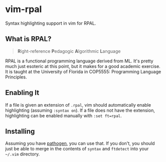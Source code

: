 vim-rpal
========

Syntax highlighting support in vim for RPAL.

What is RPAL?
-------------

> **R**ight-reference **P**edagogic **A**lgorithmic **L**anguage

RPAL is a functional programming language derived from ML. It's pretty much just
esoteric at this point, but it makes for a good academic exercise. It is taught
at the University of Florida in COP5555: Programming Language Principles.

Enabling It
-----------

If a file is given an extension of `.rpal`, vim should automatically enable
highlighting (assuming `:syntax on`). If a file does not have the extension,
highlighting can be enabled manually with `:set ft=rpal`.

Installing
----------

Assuming you have [pathogen](https://github.com/tpope/vim-pathogen), you can use
that. If you don't, you should just be able to merge in the contents of `syntax`
and `ftdetect` into your `~/.vim` directory.
